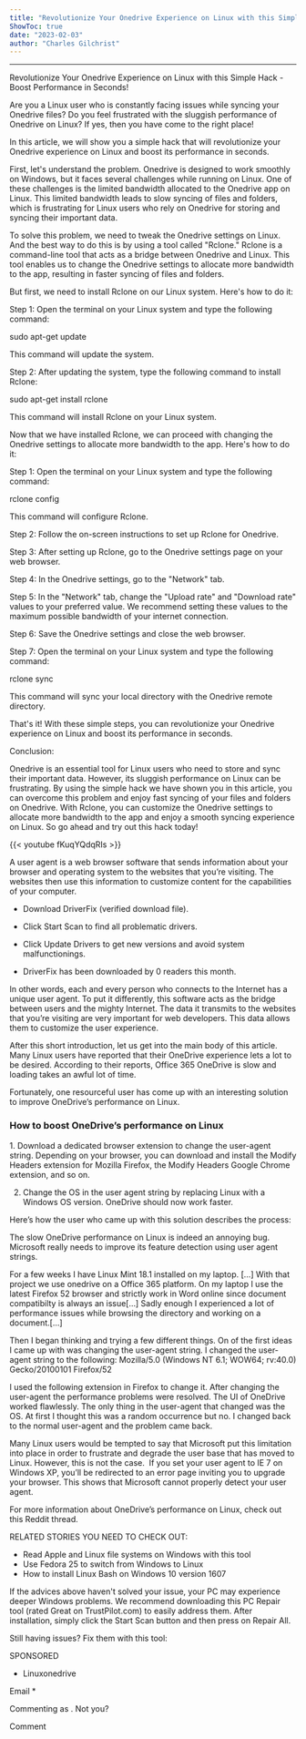 ```yaml
---
title: "Revolutionize Your Onedrive Experience on Linux with this Simple Hack - Boost Performance in Seconds!"
ShowToc: true 
date: "2023-02-03"
author: "Charles Gilchrist"
---
```

*****
Revolutionize Your Onedrive Experience on Linux with this Simple Hack - Boost Performance in Seconds!

Are you a Linux user who is constantly facing issues while syncing your Onedrive files? Do you feel frustrated with the sluggish performance of Onedrive on Linux? If yes, then you have come to the right place!

In this article, we will show you a simple hack that will revolutionize your Onedrive experience on Linux and boost its performance in seconds.

First, let's understand the problem. Onedrive is designed to work smoothly on Windows, but it faces several challenges while running on Linux. One of these challenges is the limited bandwidth allocated to the Onedrive app on Linux. This limited bandwidth leads to slow syncing of files and folders, which is frustrating for Linux users who rely on Onedrive for storing and syncing their important data.

To solve this problem, we need to tweak the Onedrive settings on Linux. And the best way to do this is by using a tool called "Rclone." Rclone is a command-line tool that acts as a bridge between Onedrive and Linux. This tool enables us to change the Onedrive settings to allocate more bandwidth to the app, resulting in faster syncing of files and folders.

But first, we need to install Rclone on our Linux system. Here's how to do it:

Step 1: Open the terminal on your Linux system and type the following command:

sudo apt-get update

This command will update the system.

Step 2: After updating the system, type the following command to install Rclone:

sudo apt-get install rclone

This command will install Rclone on your Linux system.

Now that we have installed Rclone, we can proceed with changing the Onedrive settings to allocate more bandwidth to the app. Here's how to do it:

Step 1: Open the terminal on your Linux system and type the following command:

rclone config

This command will configure Rclone.

Step 2: Follow the on-screen instructions to set up Rclone for Onedrive.

Step 3: After setting up Rclone, go to the Onedrive settings page on your web browser.

Step 4: In the Onedrive settings, go to the "Network" tab.

Step 5: In the "Network" tab, change the "Upload rate" and "Download rate" values to your preferred value. We recommend setting these values to the maximum possible bandwidth of your internet connection.

Step 6: Save the Onedrive settings and close the web browser.

Step 7: Open the terminal on your Linux system and type the following command:

rclone sync <local-directory> <remote-directory>

This command will sync your local directory with the Onedrive remote directory.

That's it! With these simple steps, you can revolutionize your Onedrive experience on Linux and boost its performance in seconds.

Conclusion:

Onedrive is an essential tool for Linux users who need to store and sync their important data. However, its sluggish performance on Linux can be frustrating. By using the simple hack we have shown you in this article, you can overcome this problem and enjoy fast syncing of your files and folders on Onedrive. With Rclone, you can customize the Onedrive settings to allocate more bandwidth to the app and enjoy a smooth syncing experience on Linux. So go ahead and try out this hack today!

{{< youtube fKuqYQdqRIs >}} 



A user agent is a web browser software that sends information about your browser and operating system to the websites that you’re visiting. The websites then use this information to customize content for the capabilities of your computer.
 
 
 
- Download DriverFix (verified download file).
 - Click Start Scan to find all problematic drivers.
 - Click Update Drivers to get new versions and avoid system malfunctionings.

 
- DriverFix has been downloaded by 0 readers this month.

 
In other words, each and every person who connects to the Internet has a unique user agent. To put it differently, this software acts as the bridge between users and the mighty Internet. The data it transmits to the websites that you’re visiting are very important for web developers. This data allows them to customize the user experience.
 
After this short introduction, let us get into the main body of this article. Many Linux users have reported that their OneDrive experience lets a lot to be desired. According to their reports, Office 365 OneDrive is slow and loading takes an awful lot of time.
 
Fortunately, one resourceful user has come up with an interesting solution to improve OneDrive’s performance on Linux.
 
### How to boost OneDrive’s performance on Linux
 
1. Download a dedicated browser extension to change the user-agent string. Depending on your browser, you can download and install the Modify Headers extension for Mozilla Firefox, the Modify Headers Google Chrome extension, and so on.
 
2. Change the OS in the user agent string by replacing Linux with a Windows OS version. OneDrive should now work faster.
 
Here’s how the user who came up with this solution describes the process:
 
The slow OneDrive performance on Linux is indeed an annoying bug. Microsoft really needs to improve its feature detection using user agent strings.
 
For a few weeks I have Linux Mint 18.1 installed on my laptop. […] With that project we use onedrive on a Office 365 platform. On my laptop I use the latest Firefox 52 browser and strictly work in Word online since document compatibilty is always an issue[…] Sadly enough I experienced a lot of performance issues while browsing the directory and working on a document.[…]
 
Then I began thinking and trying a few different things. On of the first ideas I came up with was changing the user-agent string. I changed the user-agent string to the following: Mozilla/5.0 (Windows NT 6.1; WOW64; rv:40.0) Gecko/20100101 Firefox/52
 
I used the following extension in Firefox to change it. After changing the user-agent the performance problems were resolved. The UI of OneDrive worked flawlessly. The only thing in the user-agent that changed was the OS. At first I thought this was a random occurrence but no. I changed back to the normal user-agent and the problem came back.
 
Many Linux users would be tempted to say that Microsoft put this limitation into place in order to frustrate and degrade the user base that has moved to Linux. However, this is not the case.  If you set your user agent to IE 7 on Windows XP, you’ll be redirected to an error page inviting you to upgrade your browser. This shows that Microsoft cannot properly detect your user agent.
 
For more information about OneDrive’s performance on Linux, check out this Reddit thread.
 
RELATED STORIES YOU NEED TO CHECK OUT:
 
- Read Apple and Linux file systems on Windows with this tool
 - Use Fedora 25 to switch from Windows to Linux
 - How to install Linux Bash on Windows 10 version 1607

 

 
If the advices above haven't solved your issue, your PC may experience deeper Windows problems. We recommend downloading this PC Repair tool (rated Great on TrustPilot.com) to easily address them. After installation, simply click the Start Scan button and then press on Repair All.
 
Still having issues? Fix them with this tool:
 
SPONSORED
 
- Linuxonedrive

 
Email * 
 

Commenting as .
Not you?

 
Comment 





